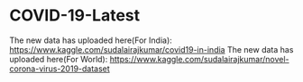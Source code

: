 # COVID-19-Latest
The new data has uploaded here(For India): https://www.kaggle.com/sudalairajkumar/covid19-in-india
The new data has uploaded here(For World): https://www.kaggle.com/sudalairajkumar/novel-corona-virus-2019-dataset
